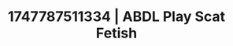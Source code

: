 ---
categories:
- Emotion-driven NSFW
- Elegant fetish
- Digital dominatrix
- Flushed skin
- Authentic sex
image: /assets/images/1747787511334.jpg
layout: post
seo:
  description: Featured content with sensual ABDL Play, Scat Fetish. HD images available.
  keywords: ABDL Play, Scat Fetish
  og_image: /assets/images/1747787511334.jpg
  schema_type: VisualArtwork
tags:
- '#1747787511334'
- Scat Fetish
- ABDL Play
title: 1747787511334 | ABDL Play Scat Fetish
---